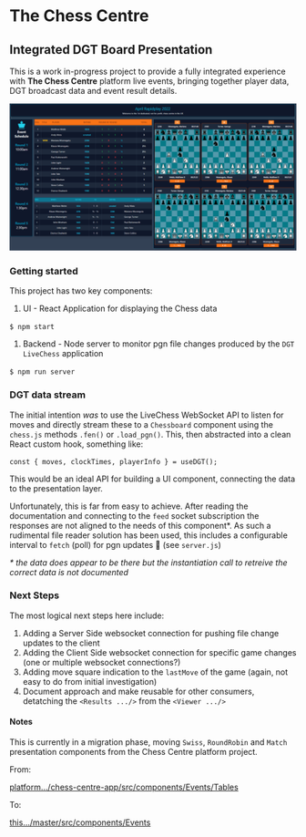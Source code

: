 # The Chess Centre

## Integrated DGT Board Presentation

This is a work in-progress project to provide a fully integrated experience with **The Chess Centre** platform live events, bringing together player data, DGT broadcast data and event result details.

<img src="./img/example-full-boards.png" />


### Getting started

This project has two key components:

1. UI - React Application for displaying the Chess data

```$ npm start```

1. Backend - Node server to monitor pgn file changes produced by the `DGT LiveChess` application

```$ npm run server```


### DGT data stream

The initial intention _was_ to use the LiveChess WebSocket API to listen for moves and directly stream these to a `Chessboard` component using the `chess.js` methods `.fen()` or `.load_pgn()`. This, then abstracted into a clean React custom hook, something like:

```
const { moves, clockTimes, playerInfo } = useDGT();
```

This would be an ideal API for building a UI component, connecting the data to the presentation layer.

Unfortunately, this is far from easy to achieve. After reading the documentation and connecting to the `feed` socket subscription the responses are not aligned to the needs of this component*. As such a rudimental file reader solution has been used, this includes a configurable interval to `fetch` (poll) for pgn updates 🤢 (see `server.js`)

_* the data does appear to be there but the instantiation call to retreive the correct data is not documented_

### Next Steps

The most logical next steps here include:

1. Adding a Server Side websocket connection for pushing file change updates to the client
2. Adding the Client Side websocket connection for specific game changes (one or multiple websocket connections?)
3. Adding move square indication to the `lastMove` of the game (again, not easy to do from initial investigation)
4. Document approach and make reusable for other consumers, detatching the `<Results .../>` from the `<Viewer .../>`


#### Notes

This is currently in a migration phase, moving `Swiss`, `RoundRobin` and `Match` presentation components from the Chess Centre platform project.

From:

[platform.../chess-centre-app/src/components/Events/Tables](https://github.com/chess-centre/platform/tree/master/chess-centre-app/src/components/Events/Tables)

To:

[this.../master/src/components/Events](https://github.com/chess-centre/broadcasts/tree/master/src/components/Events)
